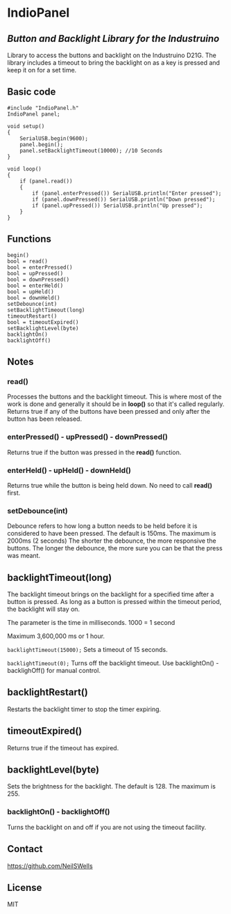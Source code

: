 # IndioPanel
## _Button and Backlight Library for the Industruino_

Library to access the buttons and backlight on the Industruino D21G.
The library includes a timeout to bring the backlight on as a key is pressed and keep it on for a set time.

## Basic code

    #include "IndioPanel.h"
    IndioPanel panel;
    
    void setup()
    {
        SerialUSB.begin(9600);
        panel.begin();
        panel.setBacklightTimeout(10000); //10 Seconds
    }
    
    void loop()
    {
        if (panel.read())
        {
            if (panel.enterPressed()) SerialUSB.println("Enter pressed");
            if (panel.downPressed()) SerialUSB.println("Down pressed");
            if (panel.upPressed()) SerialUSB.println("Up pressed");
        }
    }

## Functions
    begin()
    bool = read()
    bool = enterPressed()
    bool = upPressed()
    bool = downPressed()
    bool = enterHeld()
    bool = upHeld()
    bool = downHeld()
    setDebounce(int)
    setBacklightTimeout(long)
    timeoutRestart()
    bool = timeoutExpired()
    setBacklightLevel(byte)    
    backlightOn()
    backlightOff()

## Notes

### read()
Processes the buttons and the backlight timeout.
This is where most of the work is done and generally it should be in **loop()** so that it's called regularly.
Returns true if any of the buttons have been pressed and only after the button has been released.

### enterPressed() - upPressed() - downPressed()
Returns true if the button was pressed in the **read()** function.

### enterHeld() - upHeld() - downHeld()
Returns true while the button is being held down.
No need to call **read()** first.

### setDebounce(int)
Debounce refers to how long a button needs to be held before it is considered to have been pressed.
The default is 150ms. The maximum is 2000ms (2 seconds)
The shorter the debounce, the more responsive the buttons.
The longer the debounce, the more sure you can be that the press was meant.

## backlightTimeout(long)
The backlight timeout brings on the backlight for a specified time after a button is pressed.
As long as a button is pressed within the timeout period, the backlight will stay on.

The parameter is the time in milliseconds. 1000 = 1 second

Maximum 3,600,000 ms or 1 hour.

`backlightTimeout(15000);` Sets a timeout of 15 seconds.

`backlightTimeout(0);` Turns off the backlight timeout. Use backlightOn() - backlighOff() for manual control.

## backlightRestart()
Restarts the backlight timer to stop the timer expiring.

## timeoutExpired()
Returns true if the timeout has expired.

## backlightLevel(byte)
Sets the brightness for the backlight.
The default is 128. The maximum is 255.

### backlightOn() - backlightOff()
Turns the backlight on and off if you are not using the timeout facility.

## Contact
https://github.com/NeilSWells

## License

MIT
